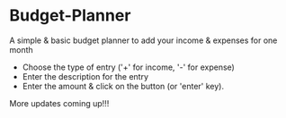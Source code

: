 # Budget-Planner

A simple & basic budget planner to add your income & expenses for one month
- Choose the type of entry ('+' for income, '-' for expense)
- Enter the description for the entry
- Enter the amount & click on the button (or 'enter' key).

More updates coming up!!!
